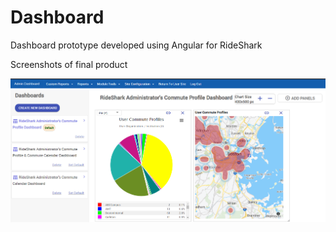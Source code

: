 # Dashboard

Dashboard prototype developed using Angular for RideShark

Screenshots of final product

![](12-27-2020%2011-17-37%20AM%20-%20Copy.png)
